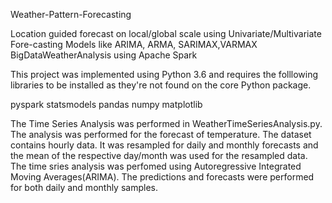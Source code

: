 Weather-Pattern-Forecasting

Location guided forecast on local/global scale using Univariate/Multivariate Fore-casting Models like ARIMA, ARMA, SARIMAX,VARMAX
BigDataWeatherAnalysis using Apache Spark

This project was implemented using Python 3.6 and requires the folllowing libraries to be installed as they're not found on the core Python package.

pyspark
statsmodels
pandas
numpy
matplotlib

The Time Series Analysis was performed in WeatherTimeSeriesAnalysis.py. The analysis was performed for the forecast of temperature. The dataset contains hourly data. It was resampled for daily and monthly forecasts and the mean of the respective day/month was used for the resampled data. The time sries analysis was perfomed using Autoregressive Integrated Moving Averages(ARIMA). The predictions and forecasts were performed for both daily and monthly samples.
